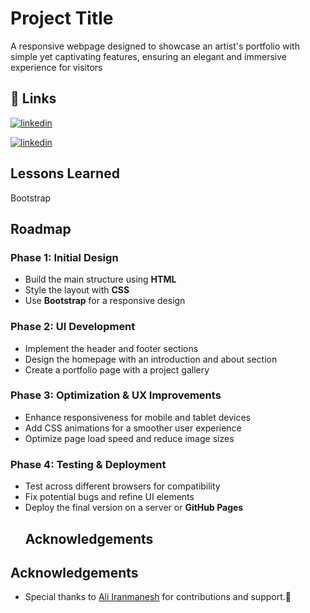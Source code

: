 
# Project Title

A responsive webpage designed to showcase an artist's portfolio with simple yet captivating features, ensuring an elegant and immersive experience for visitors

## 🔗 Links

[![linkedin](https://img.shields.io/badge/linkedin-0A66C2?style=for-the-badge&logo=linkedin&logoColor=white)](https://www.linkedin.com/in/iranmanesh999)

[![linkedin](https://img.shields.io/badge/linkedin-0A66C2?style=for-the-badge&logo=linkedin&logoColor=white)](www.linkedin.com/in/arman97z)


## Lessons Learned
Bootstrap


## Roadmap
### Phase 1: Initial Design
- Build the main structure using **HTML**
- Style the layout with **CSS**
- Use **Bootstrap** for a responsive design

### Phase 2: UI Development
- Implement the header and footer sections
- Design the homepage with an introduction and about section
- Create a portfolio page with a project gallery

### Phase 3: Optimization & UX Improvements
- Enhance responsiveness for mobile and tablet devices
- Add CSS animations for a smoother user experience
- Optimize page load speed and reduce image sizes

### Phase 4: Testing & Deployment
- Test across different browsers for compatibility
- Fix potential bugs and refine UI elements
- Deploy the final version on a server or **GitHub Pages**
  ## Acknowledgements

## Acknowledgements
- Special thanks to [Ali Iranmanesh](https://github.com/Aliiranmanesh) for contributions and support.🙏
